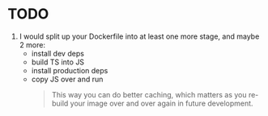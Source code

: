 # TODO

1. I would split up your Dockerfile into at least one more stage, and maybe 2 more:
   - install dev deps
   - build TS into JS
   - install production deps
   - copy JS over and run
     > This way you can do better caching, which matters as you re-build your image over and over again in future development.
